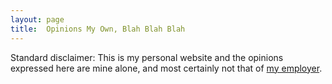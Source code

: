 ```yaml
---
layout: page
title:  Opinions My Own, Blah Blah Blah
---
```


Standard disclaimer: This is my personal website and the opinions expressed here are mine alone, and most certainly not that of [my employer](/about/).
